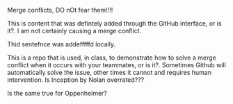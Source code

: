 Merge conflicts, DO nOt fear them!!!!

This is content that was defintely added through the GitHub interface, or is it?. I am not certainly causing a merge conflict.

Thid sentefnce was addefffffd locally.

This is a repo that is used, in class, to demonstrate how to solve a merge conflict when it occurs with your teammates, or is it?. Sometimes Github will automatically solve the issue, other times it cannot and requires human intervention. Is Inception by Nolan overrated???

Is the same true for Oppenheimer?
